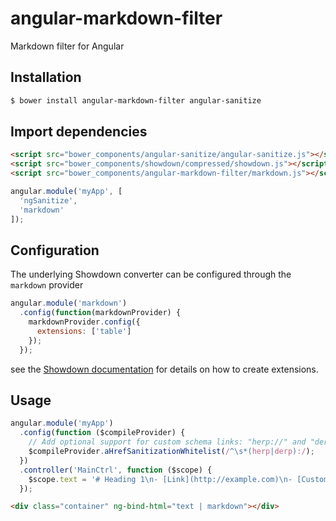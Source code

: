 angular-markdown-filter
=======================

Markdown filter for Angular

## Installation
```bash
$ bower install angular-markdown-filter angular-sanitize
```

## Import dependencies
```html
<script src="bower_components/angular-sanitize/angular-sanitize.js"></script>
<script src="bower_components/showdown/compressed/showdown.js"></script>
<script src="bower_components/angular-markdown-filter/markdown.js"></script>
```
```javascript
angular.module('myApp', [
  'ngSanitize',
  'markdown'
]);
```

## Configuration
The underlying Showdown converter can be configured through the `markdown` provider
```javascript
angular.module('markdown')
  .config(function(markdownProvider) {
    markdownProvider.config({
      extensions: ['table']
    });
  });
``` 
see the [Showdown documentation](https://github.com/showdownjs/showdown#creating-markdown-extensions)
for details on how to create extensions.

## Usage
```javascript
angular.module('myApp')
  .config(function ($compileProvider) {
    // Add optional support for custom schema links: "herp://" and "derp://"
    $compileProvider.aHrefSanitizationWhitelist(/^\s*(herp|derp):/);
  })
  .controller('MainCtrl', function ($scope) {
    $scope.text = '# Heading 1\n- [Link](http://example.com)\n- [Custom Link 1](herp://is.this.working?)\n- [Custom Link 2](derp://is.this.working?)';
  });
```
```html
<div class="container" ng-bind-html="text | markdown"></div>
```

